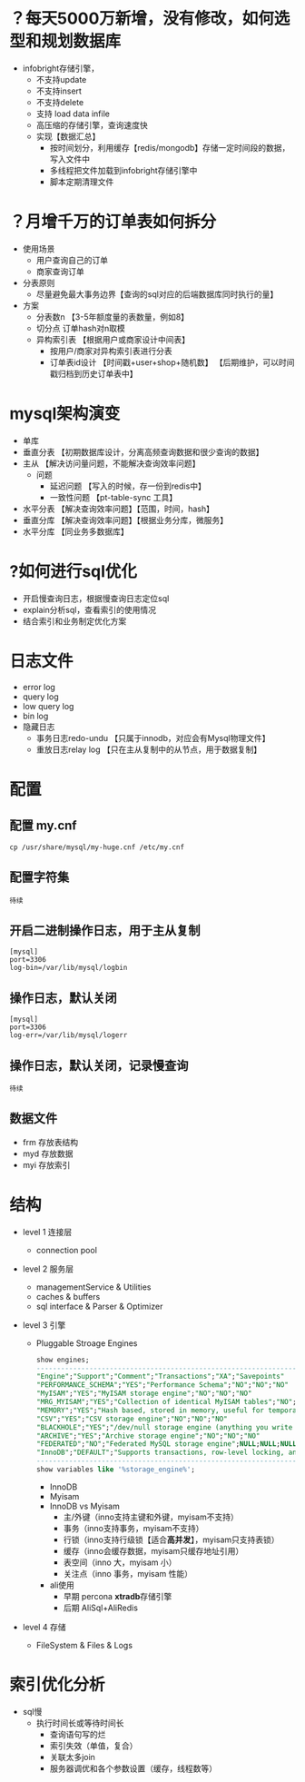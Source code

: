 # ？每天5000万新增，没有修改，如何选型和规划数据库
- infobright存储引擎，
  - 不支持update
  - 不支持insert
  - 不支持delete
  - 支持 load data infile
  - 高压缩的存储引擎，查询速度快
  - 实现【数据汇总】
    - 按时间划分，利用缓存【redis/mongodb】存储一定时间段的数据，写入文件中
    - 多线程把文件加载到infobright存储引擎中
    - 脚本定期清理文件
# ？月增千万的订单表如何拆分
- 使用场景
  - 用户查询自己的订单
  - 商家查询订单
- 分表原则
  - 尽量避免最大事务边界【查询的sql对应的后端数据库同时执行的量】
- 方案
  - 分表数n 【3-5年额度量的表数量，例如8】
  - 切分点 订单hash对n取模
  - 异构索引表 【根据用户或商家设计中间表】
    - 按用户/商家对异构索引表进行分表
    - 订单表id设计 【时间戳+user+shop+随机数】 【后期维护，可以时间戳归档到历史订单表中】
  
# mysql架构演变
- 单库
- 垂直分表 【初期数据库设计，分离高频查询数据和很少查询的数据】
- 主从 【解决访问量问题，不能解决查询效率问题】
  - 问题
    - 延迟问题 【写入的时候，存一份到redis中】
    - 一致性问题 【pt-table-sync 工具】
- 水平分表 【解决查询效率问题】【范围，时间，hash】
- 垂直分库 【解决查询效率问题】【根据业务分库，微服务】
- 水平分库 【同业务多数据库】

# ?如何进行sql优化
- 开启慢查询日志，根据慢查询日志定位sql
- explain分析sql，查看索引的使用情况
- 结合索引和业务制定优化方案
# 日志文件
- error log 
- query log
- low query log
- bin log
- 隐藏日志
  - 事务日志redo-undu 【只属于innodb，对应会有Mysql物理文件】
  - 重放日志relay log 【只在主从复制中的从节点，用于数据复制】
# 配置
## 配置 my.cnf
```shell
cp /usr/share/mysql/my-huge.cnf /etc/my.cnf
```
## 配置字符集
```
待续
```
## 开启二进制操作日志，用于主从复制
```
[mysql]
port=3306
log-bin=/var/lib/mysql/logbin
```
## 操作日志，默认关闭

```
[mysql]
port=3306
log-err=/var/lib/mysql/logerr
```
## 操作日志，默认关闭，记录慢查询
```
待续
```
## 数据文件
- frm 存放表结构
- myd 存放数据
- myi 存放索引
# 结构
- level 1 连接层
  - connection pool
- level 2 服务层
  - managementService & Utilities
  - caches & buffers
  - sql interface & Parser & Optimizer
- level 3 引擎
  - Pluggable Stroage Engines
    ```sql
    show engines;
    ----------------------------------------------------------------------------------------------------
    "Engine";"Support";"Comment";"Transactions";"XA";"Savepoints"
    "PERFORMANCE_SCHEMA";"YES";"Performance Schema";"NO";"NO";"NO"
    "MyISAM";"YES";"MyISAM storage engine";"NO";"NO";"NO"
    "MRG_MYISAM";"YES";"Collection of identical MyISAM tables";"NO";"NO";"NO"
    "MEMORY";"YES";"Hash based, stored in memory, useful for temporary tables";"NO";"NO";"NO"
    "CSV";"YES";"CSV storage engine";"NO";"NO";"NO"
    "BLACKHOLE";"YES";"/dev/null storage engine (anything you write to it disappears)";"NO";"NO";"NO"
    "ARCHIVE";"YES";"Archive storage engine";"NO";"NO";"NO"
    "FEDERATED";"NO";"Federated MySQL storage engine";NULL;NULL;NULL
    "InnoDB";"DEFAULT";"Supports transactions, row-level locking, and foreign keys";"YES";"YES";"YES"
    ----------------------------------------------------------------------------------------------------
    show variables like '%storage_engine%';

    ```
    - InnoDB
    - Myisam
    - InnoDB vs Myisam
      - 主/外键（inno支持主键和外键，myisam不支持）
      - 事务（inno支持事务，myisam不支持）
      - 行锁（inno支持行级锁【适合**高并发**】，myisam只支持表锁）
      - 缓存（inno会缓存数据，myisam只缓存地址引用）
      - 表空间（inno 大，myisam 小）
      - 关注点（inno 事务，myisam 性能）
    - ali使用 
      - 早期 percona **xtradb**存储引擎
      - 后期 AliSql+AliRedis
      
- level 4 存储
  - FileSystem & Files & Logs
# 索引优化分析
- sql慢
  - 执行时间长或等待时间长
    - 查询语句写的烂
    - 索引失效（单值，复合）
    - 关联太多join
    - 服务器调优和各个参数设置（缓存，线程数等）
